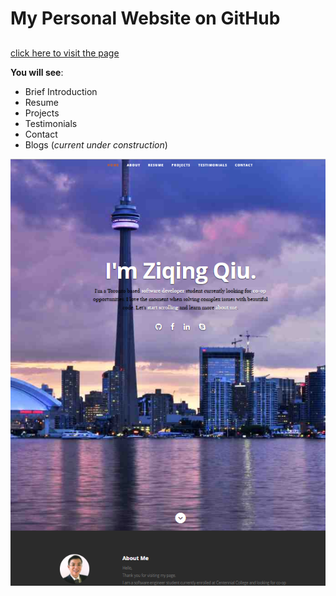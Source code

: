 # My Personal Website on GitHub

## 

[click here to visit the page](https://ziqingqiu.github.io/)



**You will see**:

* Brief Introduction
* Resume
* Projects
* Testimonials
* Contact
* Blogs (*current under construction*)

![snapshots](snapshot.png)
​
